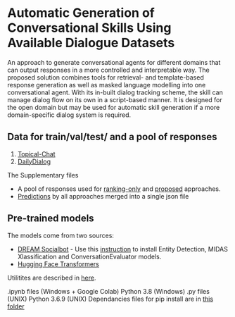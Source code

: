 # Automatic Generation of Conversational Skills Using Available Dialogue Datasets

An approach to generate conversational agents for different domains that can output responses in a more controlled and interpretable way. The proposed solution combines tools for retrieval- and template-based response generation as well as masked language modelling into one conversational agent. With its in-built dialog tracking scheme, the skill can manage dialog flow on its own in a script-based manner. It is designed for the open domain but may be used for automatic skill generation if a more domain-specific dialog system is required.

## Data for train/val/test/ and a pool of responses
1. [Topical-Chat](https://github.com/alexa/Topical-Chat)
2. [DailyDialog](http://yanran.li/dailydialog.html)

The Supplementary files
* A pool of responses used for [ranking-only](data/responses/ranking_only) and [proposed](data/responses/proposed) approaches.
* [Predictions](data/predictions) by all approaches merged into a single json file

## Pre-trained models
The models come from two sources:
* [DREAM Socialbot](https://deeppavlov.ai/dream) - Use this [instruction](https://github.com/deepmipt/dream#quick-start) to install Entity Detection, MIDAS Xlassification and ConversationEvaluator models.
* [Hugging Face Transformers](https://huggingface.co/models)

Utilitites are described in [here](utils).

.ipynb files (Windows + Google Colab) Python 3.8 (Windows)
.py files (UNIX) Python 3.6.9 (UNIX)
Dependancies files for pip install are in [this folder](requirements_files)
